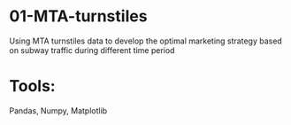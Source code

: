 # 01-MTA-turnstiles
Using MTA turnstiles data to develop the optimal marketing strategy based on subway traffic during different time period

# Tools:
Pandas, Numpy, Matplotlib

